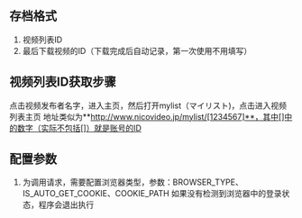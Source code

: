 ## 存档格式
1. 视频列表ID
2. 最后下载视频的ID（下载完成后自动记录，第一次使用不用填写）

## 视频列表ID获取步骤
点击视频发布者名字，进入主页，然后打开mylist（マイリスト)，点击进入视频列表主页
地址类似为**http://www.nicovideo.jp/mylist/[1234567]**，其中[]中的数字（实际不包括[]）就是账号的ID

## 配置参数
1. 为调用请求，需要配置浏览器类型，参数：BROWSER_TYPE、IS_AUTO_GET_COOKIE、COOKIE_PATH
如果没有检测到浏览器中的登录状态，程序会退出执行